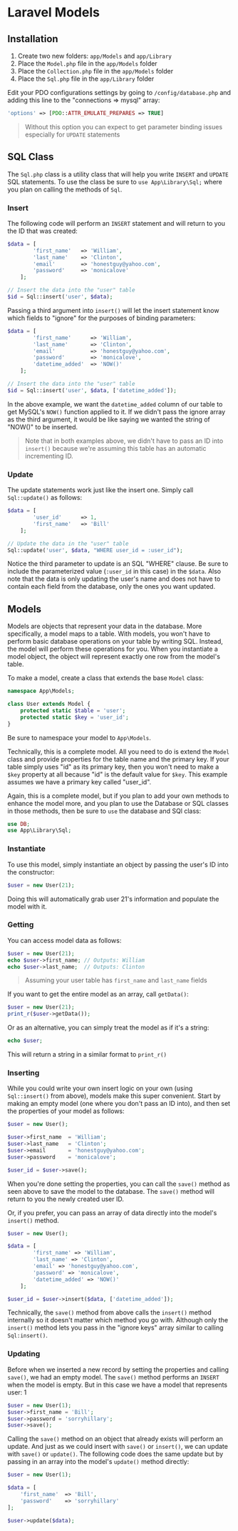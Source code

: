 # Laravel Models

## Installation

1. Create two new folders: `app/Models` and `app/Library`
1. Place the `Model.php` file in the `app/Models` folder
1. Place the `Collection.php` file in the `app/Models` folder
1. Place the `Sql.php` file in the `app/Library` folder

Edit your PDO configurations settings by going to `/config/database.php` and adding this line to the "connections => mysql" array:

```php
'options' => [PDO::ATTR_EMULATE_PREPARES => TRUE]
```

> Without this option you can expect to get parameter binding issues especially for `UPDATE` statements

## SQL Class

The `Sql.php` class is a utility class that will help you write `INSERT` and `UPDATE` SQL statements. To use the class be sure to `use App\Library\Sql;` where you plan on calling the methods of `Sql`.

### Insert

The following code will perform an `INSERT` statement and will return to you the ID that was created:

```php
$data = [
		'first_name'   => 'William',
		'last_name'    => 'Clinton',
		'email'        => 'honestguy@yahoo.com',
		'password'     => 'monicalove'
	];

// Insert the data into the "user" table
$id = Sql::insert('user', $data);
```

Passing a third argument into `insert()` will let the insert statement know which fields to "ignore" for the purposes of binding parameters:

```php
$data = [
		'first_name'      => 'William',
		'last_name'       => 'Clinton',
		'email'           => 'honestguy@yahoo.com',
		'password'        => 'monicalove',
		'datetime_added'  => 'NOW()'
	];

// Insert the data into the "user" table
$id = Sql::insert('user', $data, ['datetime_added']);
```

In the above example, we want the `datetime_added` column of our table to get MySQL's `NOW()` function applied to it. If we didn't pass the ignore array as the third argument, it would be like saying we wanted the string of "NOW()" to be inserted.

> Note that in both examples above, we didn't have to pass an ID into `insert()` because we're assuming this table has an automatic incrementing ID.

### Update

The update statements work just like the insert one. Simply call `Sql::update()` as follows:

```php
$data = [
		'user_id'      => 1,
		'first_name'   => 'Bill'
	];

// Update the data in the "user" table
Sql::update('user', $data, "WHERE user_id = :user_id");
```

Notice the third parameter to update is an SQL "WHERE" clause. Be sure to include the parameterized value (`:user_id` in this case) in the `$data`. Also note that the data is only updating the user's name and does not have to contain each field from the database, only the ones you want updated.


## Models

Models are objects that represent your data in the database. More specifically, a model maps to a table. With models, you won't have to perform basic database operations on your table by writing SQL. Instead, the model will perform these operations for you. When you instantiate a model object, the object will represent exactly one row from the model's table.

To make a model, create a class that extends the base `Model` class:

```php
namespace App\Models;

class User extends Model {
	protected static $table = 'user';
	protected static $key = 'user_id';
}
```

Be sure to namespace your model to `App\Models`.

Technically, this is a complete model. All you need to do is extend the `Model` class and provide properties for the table name and the primary key. If your table simply uses "id" as its primary key, then you won't need to make a `$key` property at all because "id" is the default value for `$key`. This example assumes we have a primary key called "user_id".

Again, this is a complete model, but if you plan to add your own methods to enhance the model more, and you plan to use the Database or SQL classes in those methods, then be sure to `use` the database and SQl class:

```php
use DB;
use App\Library\Sql;
```

### Instantiate

To use this model, simply instantiate an object by passing the user's ID into the constructor:

```php
$user = new User(21);
```

Doing this will automatically grab user 21's information and populate the model with it.


### Getting

You can access model data as follows:

```php
$user = new User(21);
echo $user->first_name; // Outputs: William
echo $user->last_name;  // Outputs: Clinton
```

> Assuming your user table has `first_name` and `last_name` fields

If you want to get the entire model as an array, call `getData()`:

```php
$user = new User(21);
print_r($user->getData());
```

Or as an alternative, you can simply treat the model as if it's a string:

```php
echo $user;
```

This will return a string in a similar format to `print_r()`

### Inserting

While you could write your own insert logic on your own (using `Sql::insert()` from above), models make this super convenient. Start by making an empty model (one where you don't pass an ID into), and then set the properties of your model as follows:

```php
$user = new User();

$user->first_name  = 'William';
$user->last_name   = 'Clinton';
$user->email       = 'honestguy@yahoo.com';
$user->password    = 'monicalove';

$user_id = $user->save();
```

When you're done setting the properties, you can call the `save()` method as seen above to save the model to the database. The `save()` method will return to you the newly created user ID.

Or, if you prefer, you can pass an array of data directly into the model's `insert()` method. 

```php
$user = new User();

$data = [
		'first_name' => 'William',
		'last_name' => 'Clinton',
		'email' => 'honestguy@yahoo.com',
		'password' => 'monicalove',
		'datetime_added' => 'NOW()'
	];

$user_id = $user->insert($data, ['datetime_added']);
```
Technically, the `save()` method from above calls the `insert()` method internally so it doesn't matter which method you go with. Although only the `insert()` method lets you pass in the "ignore keys" array similar to calling `Sql:insert()`.

### Updating

Before when we inserted a new record by setting the properties and calling `save()`, we had an empty model. The `save()` method performs an `INSERT` when the model is empty. But in this case we have a model that represents user: 1

```php
$user = new User(1);
$user->first_name = 'Bill';
$user->password = 'sorryhillary';
$user->save();
```

Calling the `save()` method on an object that already exists will perform an update. And just as we could insert with `save()` or `insert()`, we can update with `save()` or `update()`. The following code does the same update but by passing in an array into the model's `update()` method directly:

```php
$user = new User(1);

$data = [
	'first_name'  => 'Bill',
	'password'    => 'sorryhillary'
];

$user->update($data);
```


